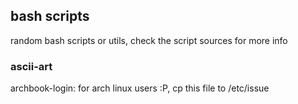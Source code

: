 ## bash scripts

random bash scripts or utils, check the script sources for more info

### ascii-art 

archbook-login: for arch linux users :P, cp this file to /etc/issue
